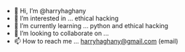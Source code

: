 - 👋 Hi, I’m @harryhaghany
- 👀 I’m interested in ... ethical hacking
- 🌱 I’m currently learning ... python and ethical hacking
- 💞️ I’m looking to collaborate on ...
- 📫 How to reach me ... harryhaghany@gmail.com (email)

<!---
koolboyharry/koolboyharry is a ✨ special ✨ repository because its `README.md` (this file) appears on your GitHub profile.
You can click the Preview link to take a look at your changes.
--->
